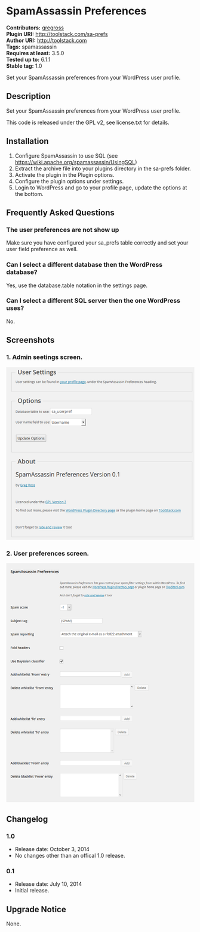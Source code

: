 # SpamAssassin Preferences #
**Contributors:** [gregross](https://profiles.wordpress.org/gregross/)  
**Plugin URI:** http://toolstack.com/sa-prefs  
**Author URI:** http://toolstack.com  
**Tags:** spamassassin  
**Requires at least:** 3.5.0  
**Tested up to:** 6.1.1  
**Stable tag:** 1.0  

Set your SpamAssassin preferences from your WordPress user profile.

## Description ##

Set your SpamAssassin preferences from your WordPress user profile.

This code is released under the GPL v2, see license.txt for details.

## Installation ##

1. Configure SpamAssassin to use SQL (see https://wiki.apache.org/spamassassin/UsingSQL)
2. Extract the archive file into your plugins directory in the sa-prefs folder.
3. Activate the plugin in the Plugin options.
4. Configure the plugin options under settings.
5. Login to WordPress and go to your profile page, update the options at the bottom.

## Frequently Asked Questions ##

### The user preferences are not show up ###

Make sure you have configured your sa_prefs table correctly and set your user field preference as well.

### Can I select a different database then the WordPress database? ###

Yes, use the database.table notation in the settings page.

### Can I select a different SQL server then the one WordPress uses? ###

No.

## Screenshots ##

### 1. Admin seetings screen. ###
![Admin seetings screen.](assets/screenshot-1.png)

### 2. User preferences screen. ###
![User preferences screen.](assets/screenshot-2.png)


## Changelog ##

### 1.0 ###
* Release date: October 3, 2014
* No changes other than an offical 1.0 release.

### 0.1 ###
* Release date: July 10, 2014
* Initial release.

## Upgrade Notice ##

None.


